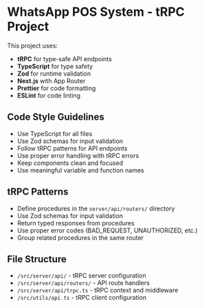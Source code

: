 <!-- Use this file to provide workspace-specific custom instructions to Copilot. For more details, visit https://code.visualstudio.com/docs/copilot/copilot-customization#_use-a-githubcopilotinstructionsmd-file -->

# WhatsApp POS System - tRPC Project

This project uses:

- **tRPC** for type-safe API endpoints
- **TypeScript** for type safety
- **Zod** for runtime validation
- **Next.js** with App Router
- **Prettier** for code formatting
- **ESLint** for code linting

## Code Style Guidelines

- Use TypeScript for all files
- Use Zod schemas for input validation
- Follow tRPC patterns for API endpoints
- Use proper error handling with tRPC errors
- Keep components clean and focused
- Use meaningful variable and function names

## tRPC Patterns

- Define procedures in the `server/api/routers/` directory
- Use Zod schemas for input validation
- Return typed responses from procedures
- Use proper error codes (BAD_REQUEST, UNAUTHORIZED, etc.)
- Group related procedures in the same router

## File Structure

- `/src/server/api/` - tRPC server configuration
- `/src/server/api/routers/` - API route handlers
- `/src/server/api/trpc.ts` - tRPC context and middleware
- `/src/utils/api.ts` - tRPC client configuration
